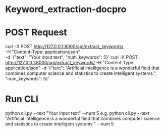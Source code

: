 # Keyword_extraction-docpro

# POST Request
curl -X POST http://127.0.0.1:8000/api/extract_keywords/ \
-H "Content-Type: application/json" \
-d '{"text": "Your input text", "num_keywords": 5}'
curl -X POST http://127.0.0.1:8000/api/extract_keywords/ -H "Content-Type: application/json" -d '{"text": "Artificial intelligence is a wonderful field that combines computer science and statistics to create intelligent systems.", "num_keywords": 5}'

# Run CLI
python cli.py --text "Your input text" --num 5
e.g. python cli.py --text "Artificial intelligence is a wonderful field that combines computer science and statistics to create intelligent systems." --num 5

